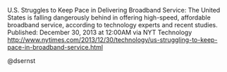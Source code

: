 U.S. Struggles to Keep Pace in Delivering Broadband Service: The United States is falling dangerously behind in offering high-speed, affordable broadband service, according to technology experts and recent studies. Published: December 30, 2013 at 12:00AM
via NYT Technology http://www.nytimes.com/2013/12/30/technology/us-struggling-to-keep-pace-in-broadband-service.html

@dsernst
